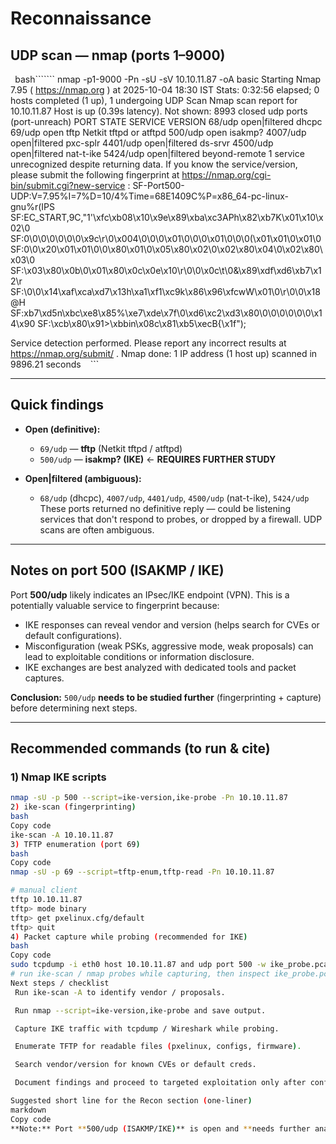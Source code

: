 # Reconnaissance

## UDP scan — nmap (ports 1–9000)
``` ```bash```````
nmap -p1-9000 -Pn -sU -sV 10.10.11.87 -oA basic
Starting Nmap 7.95 ( https://nmap.org ) at 2025-10-04 18:30 IST
Stats: 0:32:56 elapsed; 0 hosts completed (1 up), 1 undergoing UDP Scan
Nmap scan report for 10.10.11.87
Host is up (0.39s latency).
Not shown: 8993 closed udp ports (port-unreach)
PORT STATE SERVICE VERSION
68/udp open|filtered dhcpc
69/udp open tftp Netkit tftpd or atftpd
500/udp open isakmp?
4007/udp open|filtered pxc-splr
4401/udp open|filtered ds-srvr
4500/udp open|filtered nat-t-ike
5424/udp open|filtered beyond-remote
1 service unrecognized despite returning data. If you know the service/version, please submit the following fingerprint at https://nmap.org/cgi-bin/submit.cgi?new-service :
SF-Port500-UDP:V=7.95%I=7%D=10/4%Time=68E1409C%P=x86_64-pc-linux-gnu%r(IPS
SF:EC_START,9C,"1'\xfc\xb08\x10\x9e\x89\xba\xc3APh\x82\xb7K\x01\x10\x02\0
SF:0\0\0\0\0\0\0\x9c\r\0\x004\0\0\0\x01\0\0\0\x01\0\0\0(\x01\x01\0\x01\0
SF:0\0\x20\x01\x01\0\0\x80\x01\0\x05\x80\x02\0\x02\x80\x04\0\x02\x80\x03\0
SF:\x03\x80\x0b\0\x01\x80\x0c\x0e\x10\r\0\0\x0c\t\0&\x89\xdf\xd6\xb7\x12\r
SF:\0\0\x14\xaf\xca\xd7\x13h\xa1\xf1\xc9k\x86\x96\xfcwW\x01\0\r\0\0\x18@H
SF:xb7\xd5n\xbc\xe8\x85%\xe7\xde\x7f\0\xd6\xc2\xd3\x80\0\0\0\0\0\0\x14\x90
SF:\xcb\x80\x91>\xbbin\x08c\x81\xb5\xecB{\x1f");

Service detection performed. Please report any incorrect results at https://nmap.org/submit/ .
Nmap done: 1 IP address (1 host up) scanned in 9896.21 seconds ``` ``` ```

---

## Quick findings
- **Open (definitive):**
  - `69/udp` — **tftp** (Netkit tftpd / atftpd)  
  - `500/udp` — **isakmp? (IKE)** ← **REQUIRES FURTHER STUDY**

- **Open|filtered (ambiguous):**
  - `68/udp` (dhcpc), `4007/udp`, `4401/udp`, `4500/udp` (nat-t-ike), `5424/udp`  
  These ports returned no definitive reply — could be listening services that don't respond to probes, or dropped by a firewall. UDP scans are often ambiguous.

---

## Notes on port 500 (ISAKMP / IKE)
Port **500/udp** likely indicates an IPsec/IKE endpoint (VPN). This is a potentially valuable service to fingerprint because:
- IKE responses can reveal vendor and version (helps search for CVEs or default configurations).
- Misconfiguration (weak PSKs, aggressive mode, weak proposals) can lead to exploitable conditions or information disclosure.
- IKE exchanges are best analyzed with dedicated tools and packet captures.

**Conclusion:** `500/udp` **needs to be studied further** (fingerprinting + capture) before determining next steps.

---

## Recommended commands (to run & cite)

### 1) Nmap IKE scripts
```bash
nmap -sU -p 500 --script=ike-version,ike-probe -Pn 10.10.11.87
2) ike-scan (fingerprinting)
bash
Copy code
ike-scan -A 10.10.11.87
3) TFTP enumeration (port 69)
bash
Copy code
nmap -sU -p 69 --script=tftp-enum,tftp-read -Pn 10.10.11.87

# manual client
tftp 10.10.11.87
tftp> mode binary
tftp> get pxelinux.cfg/default
tftp> quit
4) Packet capture while probing (recommended for IKE)
bash
Copy code
sudo tcpdump -i eth0 host 10.10.11.87 and udp port 500 -w ike_probe.pcap
# run ike-scan / nmap probes while capturing, then inspect ike_probe.pcap in Wireshark
Next steps / checklist
 Run ike-scan -A to identify vendor / proposals.

 Run nmap --script=ike-version,ike-probe and save output.

 Capture IKE traffic with tcpdump / Wireshark while probing.

 Enumerate TFTP for readable files (pxelinux, configs, firmware).

 Search vendor/version for known CVEs or default creds.

 Document findings and proceed to targeted exploitation only after confirming an actionable issue.

Suggested short line for the Recon section (one-liner)
markdown
Copy code
**Note:** Port **500/udp (ISAKMP/IKE)** is open and **needs further analysis** (use `ike-scan`, `nmap --script=ike-version`, and packet captures).
